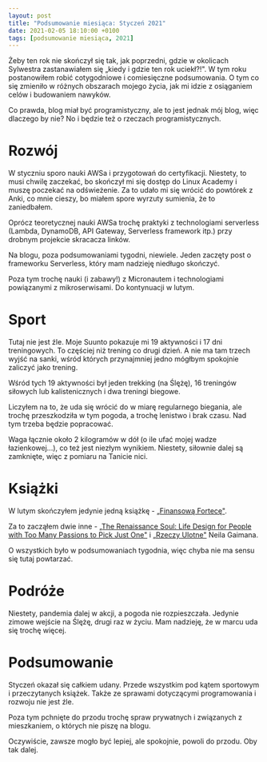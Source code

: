 ```yaml
---
layout: post
title: "Podsumowanie miesiąca: Styczeń 2021"
date: 2021-02-05 18:10:00 +0100
tags: [podsumowanie miesiąca, 2021]
---
```


Żeby ten rok nie skończył się tak, jak poprzedni, gdzie w okolicach Sylwestra zastanawiałem się „kiedy i gdzie ten rok uciekł?!". W tym roku postanowiłem robić cotygodniowe i comiesięczne podsumowania. O tym co się zmieniło w różnych obszarach mojego życia, jak mi idzie z osiąganiem celów i budowaniem nawyków.

Co prawda, blog miał być programistyczny, ale to jest jednak mój blog, więc dlaczego by nie? No i będzie też o rzeczach programistycznych.

# Rozwój

W styczniu sporo nauki AWSa i przygotowań do certyfikacji. Niestety, to musi chwilę zaczekać, bo skończył mi się dostęp do Linux Academy i muszę poczekać na odświeżenie. Za to udało mi się wrócić do powtórek z Anki, co mnie cieszy, bo miałem spore wyrzuty sumienia, że to zaniedbałem.

Oprócz teoretycznej nauki AWSa trochę praktyki z technologiami serverless (Lambda, DynamoDB, API Gateway, Serverless framework itp.) przy drobnym projekcie skracacza linków.

Na blogu, poza podsumowaniami tygodni, niewiele. Jeden zaczęty post o frameworku Serverless, który mam nadzieję niedługo skończyć.

Poza tym trochę nauki (i zabawy!) z Micronautem i technologiami powiązanymi z mikroserwisami. Do kontynuacji w lutym.

# Sport

Tutaj nie jest źle. Moje Suunto pokazuje mi 19 aktywności i 17 dni treningowych. To częściej niż trening co drugi dzień. A nie ma tam trzech wyjść na sanki, wśród których przynajmniej jedno mógłbym spokojnie zaliczyć jako trening.

Wśród tych 19 aktywności był jeden trekking (na Ślężę), 16 treningów siłowych lub kalistenicznych i dwa treningi biegowe.

Liczyłem na to, że uda się wrócić do w miarę regularnego biegania, ale trochę przeszkodziła w tym pogoda, a trochę lenistwo i brak czasu. Nad tym trzeba będzie popracować.

Waga łącznie około 2 kilogramów w dół (o ile ufać mojej wadze łazienkowej...), co też jest niezłym wynikiem. Niestety, siłownie dalej są zamknięte, więc z pomiaru na Tanicie nici.

# Książki

W lutym skończyłem jedynie jedną książkę - [„Finansową Fortecę"](https://www.goodreads.com/book/show/55289532-finansowa-forteca).

Za to zacząłem dwie inne - [„The Renaissance Soul: Life Design for People with Too Many Passions to Pick Just One"](https://www.goodreads.com/book/show/415595.The_Renaissance_Soul) i [„Rzeczy Ulotne"](https://www.goodreads.com/book/show/38926130-rzeczy-ulotne) Neila Gaimana.

O wszystkich było w podsumowaniach tygodnia, więc chyba nie ma sensu się tutaj powtarzać.

# Podróże

Niestety, pandemia dalej w akcji, a pogoda nie rozpieszczała. Jedynie zimowe wejście na Ślężę, drugi raz w życiu. Mam nadzieję, że w marcu uda się trochę więcej.

# Podsumowanie

Styczeń okazał się całkiem udany. Przede wszystkim pod kątem sportowym i przeczytanych książek. Także ze sprawami dotyczącymi programowania i rozwoju nie jest źle.

Poza tym pchnięte do przodu trochę spraw prywatnych i związanych z mieszkaniem, o których nie piszę na blogu.

Oczywiście, zawsze mogło być lepiej, ale spokojnie, powoli do przodu. Oby tak dalej.
